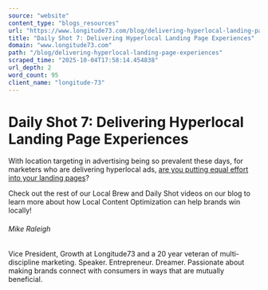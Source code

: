 ```yaml
---
source: "website"
content_type: "blogs_resources"
url: "https://www.longitude73.com/blog/delivering-hyperlocal-landing-page-experiences"
title: "Daily Shot 7: Delivering Hyperlocal Landing Page Experiences"
domain: "www.longitude73.com"
path: "/blog/delivering-hyperlocal-landing-page-experiences"
scraped_time: "2025-10-04T17:58:14.454838"
url_depth: 2
word_count: 95
client_name: "longitude-73"
---
```


# Daily Shot 7: Delivering Hyperlocal Landing Page Experiences

With location targeting in advertising being so prevalent these days, for marketers who are delivering hyperlocal ads, [are you putting equal effort into your landing pages](/blog/how-marketers-screw-up-geotargeting)?

Check out the rest of our Local Brew and Daily Shot videos on our blog to learn more about how Local Content Optimization can help brands win locally!

###### Mike Raleigh

Vice President, Growth at Longitude73 and a 20 year veteran of multi-discipline marketing. Speaker. Entrepreneur. Dreamer. Passionate about making brands connect with consumers in ways that are mutually beneficial.